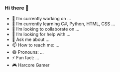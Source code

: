 

### Hi there 👋

- 🔭 I’m currently working on ...
- 🌱 I’m currently learning C#, Python, HTML, CSS ...
- 👯 I’m looking to collaborate on ...
- 🤔 I’m looking for help with ...
- 💬 Ask me about ...
- 📫 How to reach me: ...
- 😄 Pronouns: ...
- ⚡ Fun fact: ...
- 🎮 Harcore Gamer
